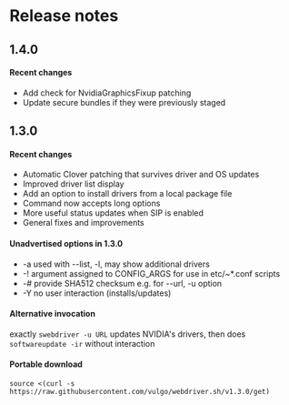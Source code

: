 # Release notes

## 1.4.0

#### Recent changes

- Add check for NvidiaGraphicsFixup patching
- Update secure bundles if they were previously staged

## 1.3.0

#### Recent changes

- Automatic Clover patching that survives driver and OS updates
- Improved driver list display
- Add an option to install drivers from a local package file
- Command now accepts long options
- More useful status updates when SIP is enabled
- General fixes and improvements

#### Unadvertised options in 1.3.0

- -a	used with --list, -l, may show additional drivers
- -!	argument assigned to CONFIG_ARGS for use in etc/~*.conf scripts
- -#	provide SHA512 checksum e.g. for --url, -u option
- -Y	no user interaction (installs/updates)

#### Alternative invocation

exactly ```swebdriver -u URL``` updates NVIDIA's drivers, then does ```softwareupdate -ir``` without interaction

#### Portable download

```source <(curl -s https://raw.githubusercontent.com/vulgo/webdriver.sh/v1.3.0/get)```